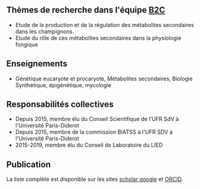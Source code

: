 ## Thèmes de recherche dans l'équipe [B2C](http://bit.ly/2JX99YK)
- Etude de la production et de la régulation des métabolites secondaires dans les champignons.
- Etude du rôle de ces métabolites secondaires dans la physiologie fongique

## Enseignements
- Génétique eucaryote et procaryote, Métabolites secondaires, Biologie Synthétique, épigénétique, mycologie

## Responsabilités collectives
- Depuis 2015, membre élu du Conseil Scientifique de l’UFR SdV à l'Université Paris-Diderot
- Depuis 2015, membre de la commission BIATSS à l'UFR SDV à l'Université Paris-Diderot
- 2015-2019, membre élu du Conseil de Laboratoire du LIED

## Publication
La liste complète est disponible sur les sites [scholar google](http://bit.ly/2weVXX6) et [ORCID](http://bit.ly/2wfPMSB).
